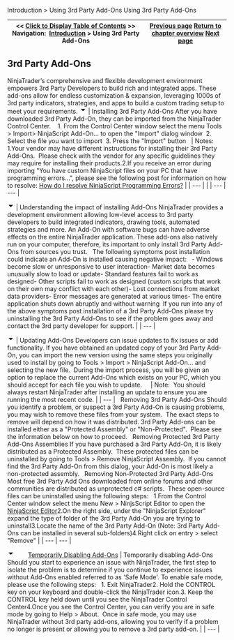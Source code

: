 ﻿
Introduction > Using 3rd Party Add-Ons
Using 3rd Party Add-Ons

| << [Click to Display Table of Contents](using_3rd_party_add-ons.md) >> **Navigation:**     [Introduction](introduction.md) > Using 3rd Party Add-Ons | [Previous page](learning_to_use_ninjatrader.md) [Return to chapter overview](introduction.md) [Next page](configuration.md) |
| --- | --- |
## 3rd Party Add-Ons
NinjaTrader’s comprehensive and flexible development environment empowers 3rd Party Developers to build rich and integrated apps. These add-ons allow for endless customization & expansion, leveraging 1000s of 3rd party indicators, strategies, and apps to build a custom trading setup to meet your requirements.
![tog_minus](tog_minus.gif)
| Installing 3rd Party Add-Ons After you have downloaded 3rd Party Add-On, they can be imported from the NinjaTrader Control Center.     1. From the Control Center window select the menu Tools > Import> NinjaScript Add-On... to open the "Import" dialog window   2. Select the file you want to import   3. Press the "Import" button     | Notes:   1.Your vendor may have different instructions for installing their 3rd Party Add-Ons.  Please check with the vendor for any specific guidelines they may require for installing their products.2.If you receive an error during importing "You have custom NinjaScript files on your PC that have programming errors...", please see the following post for information on how to resolve: [How do I resolve NinjaScript Programming Errors?](how_do_i_resolve_ninjascript_p.md) | | --- | |
| --- | --- |

![tog_minus](tog_minus.gif)
| Understanding the impact of installing Add-Ons NinjaTrader provides a development environment allowing low-level access to 3rd party developers to build integrated indicators, drawing tools, automated strategies and more. An Add-On with software bugs can have adverse effects on the entire NinjaTrader application. These add-ons also natively run on your computer, therefore, its important to only install 3rd Party Add-Ons from sources you trust.    The following symptoms post installation could indicate an Add-On is installed causing negative impact:    - Windows become slow or unresponsive to user interaction- Market data becomes unusually slow to load or update- Standard features fail to work as designed- Other scripts fail to work as designed (custom scripts that work on their own may conflict with each other)- Lost connections from market data providers- Error messages are generated at various times- The entire application shuts down abruptly and without warning  If you run into any of the above symptoms post installation of a 3rd Party Add-Ons please try uninstalling the 3rd Party Add-Ons to see if the problem goes away and contact the 3rd party developer for support. |
| --- |

![tog_minus](tog_minus.gif)
| Updating Add-Ons Developers can issue updates to fix issues or add functionality. If you have obtained an updated copy of your 3rd Party Add-On, you can import the new version using the same steps you originally used to install by going to Tools > Import > NinjaScript Add-On... and selecting the new file.  During the import process, you will be given an option to replace the current Add-Ons which exists on your PC, which you should accept for each file you wish to update.       | Note:  You should always restart NinjaTrader after installing an update to ensure you are running the most recent code. | | --- |      Removing 3rd Party Add-Ons Should you identify a problem, or suspect a 3rd Party Add-On is causing problems, you may wish to remove these files from your system.  The exact steps to remove will depend on how it was distributed. 3rd Party Add-ons can be installed either as a "Protected Assembly" or "Non-Protected".  Please see the information below on how to proceed.   Removing Protected 3rd Party Add-Ons Assemblies If you have purchased a 3rd Party Add-On, it is likely distributed as a Protected Assembly.  These protected files can be uninstalled by going to Tools > Remove NinjaScript Assembly.  If you cannot find the 3rd Party Add-On from this dialog, your Add-On is most likely a non-protected assembly.   Removing Non-Protected 3rd Party Add-Ons Most free 3rd Party Add Ons downloaded from online forums and other communities are distributed as unprotected c# scripts.  These open-source files can be uninstalled using the following steps:   1.From the Control Center window select the menu New > NinjsScript Editor to open the [NinjaScript Editor](editor.md)2.On the right side, under the "NinjaScript Explorer" expand the type of folder of the 3rd Party Add-On you are trying to uninstall3.Locate the name of the 3rd Party Add-On (Note: 3rd Party Add-Ons can be installed in several sub-folders)4.Right click on entry > select "Remove" |
| --- | --- |

![tog_minus](tog_minus.gif)        [Temporarily Disabling Add-Ons](javascript:HMToggle('toggle','TemporarilyDisablingAdd-Ons','TemporarilyDisablingAdd-Ons_ICON'))
| Temporarily disabling Add-Ons Should you start to experience an issue with NinjaTrader, the first step to isolate the problem is to determine if you continue to experience issues without Add-Ons enabled referred to as 'Safe Mode'. To enable safe mode, please use the following steps:   1. Exit NinjaTrader2. Hold the CONTROL key on your keyboard and double-click the NinjaTrader icon.3. Keep the CONTROL key held down until you see the NinjaTrader Control Center4.Once you see the Control Center, you can verify you are in safe mode by going to Help > About.  Once in safe mode, you may use NinjaTrader without 3rd party add-ons, allowing you to verify if a problem no longer is present or allowing you to remove a 3rd party add-on. |
| --- |
